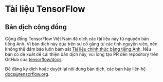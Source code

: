 # Tài liệu TensorFlow

## Bản dịch cộng đồng

Cộng đồng TensorFlow Việt Nam đã dịch các tài liệu này từ nguyên bản tiếng Anh.
Vì bản dịch này dựa trên sự cố gắng từ các tình nguyện viên,
nên không thể đám bảo luôn bám sát
[Tài liệu chính thức bằng tiếng Anh](https://www.tensorflow.org/?hl=vi).
Nếu bạn có đề xuất để cải thiện bản dịch này, vui lòng tạo PR đến repository trên GitHub của
[tensorflow/docs](https://github.com/tensorflow/docs)

Để đăng ký dịch hoặc duyệt lại nội dung bản dịch, các bạn hãy liên hệ 
[docs@tensorflow.org](https://groups.google.com/a/tensorflow.org/forum/#!forum/docs).
